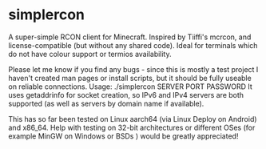 # simplercon
A super-simple RCON client for Minecraft. Inspired by Tiiffi's mcrcon, and license-compatible (but without any shared code). Ideal for terminals which do not have colour support or termios availability.

Please let me know if you find any bugs - since this is mostly a test project I haven't created man pages or install scripts, but it should be fully useable on reliable connections.
Usage:
./simplercon SERVER PORT PASSWORD
It uses getaddrinfo for socket creation, so IPv6 and IPv4 servers are both supported (as well as servers by domain name if available).

This has so far been tested on Linux aarch64 (via Linux Deploy on Android) and x86_64. Help with testing on 32-bit architectures or different OSes (for example MinGW on Windows or BSDs
) would be greatly appreciated!
